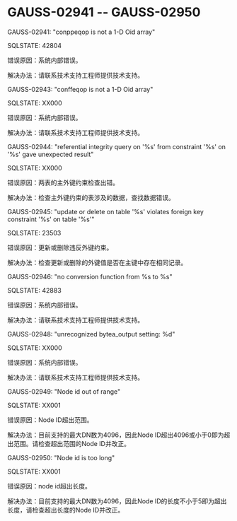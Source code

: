 # GAUSS-02941 -- GAUSS-02950<a name="ZH-CN_TOPIC_0302073644"></a>

GAUSS-02941: "conppeqop is not a 1-D Oid array"

SQLSTATE: 42804

错误原因：系统内部错误。

解决办法：请联系技术支持工程师提供技术支持。

GAUSS-02943: "conffeqop is not a 1-D Oid array"

SQLSTATE: XX000

错误原因：系统内部错误。

解决办法：请联系技术支持工程师提供技术支持。

GAUSS-02944: "referential integrity query on '%s' from constraint '%s' on '%s' gave unexpected result"

SQLSTATE: XX000

错误原因：两表的主外键约束检查出错。

解决办法：检查主外键约束的表涉及的数据，查找数据错误。

GAUSS-02945: "update or delete on table '%s' violates foreign key constraint '%s' on table '%s'"

SQLSTATE: 23503

错误原因：更新或删除违反外键约束。

解决办法：检查更新或删除的外键值是否在主键中存在相同记录。

GAUSS-02946: "no conversion function from %s to %s"

SQLSTATE: 42883

错误原因：系统内部错误。

解决办法：请联系技术支持工程师提供技术支持。

GAUSS-02948: "unrecognized bytea\_output setting: %d"

SQLSTATE: XX000

错误原因：系统内部错误。

解决办法：请联系技术支持工程师提供技术支持。

GAUSS-02949: "Node id out of range"

SQLSTATE: XX001

错误原因：Node ID超出范围。

解决办法：目前支持的最大DN数为4096，因此Node ID超出4096或小于0即为超出范围。请检查超出范围的Node ID并改正。

GAUSS-02950: "Node id is too long"

SQLSTATE: XX001

错误原因：node id超出长度。

解决办法：目前支持的最大DN数为4096，因此Node ID的长度不小于5即为超出长度，请检查超出长度的Node ID并改正。

